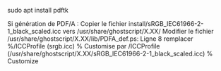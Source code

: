 sudo apt install pdftk

Si génération de PDF/A :
    Copier le fichier install/sRGB_IEC61966-2-1_black_scaled.icc vers /usr/share/ghostscript/X.XX/
    Modifier le fichier /usr/share/ghostscript/X.XX/lib/PDFA_def.ps:
        Ligne 8 remplacer
            %/ICCProfile (srgb.icc) % Customise
            par
            /ICCProfile (/usr/share/ghostscript/X.XX/sRGB_IEC61966-2-1_black_scaled.icc)   % Customize

